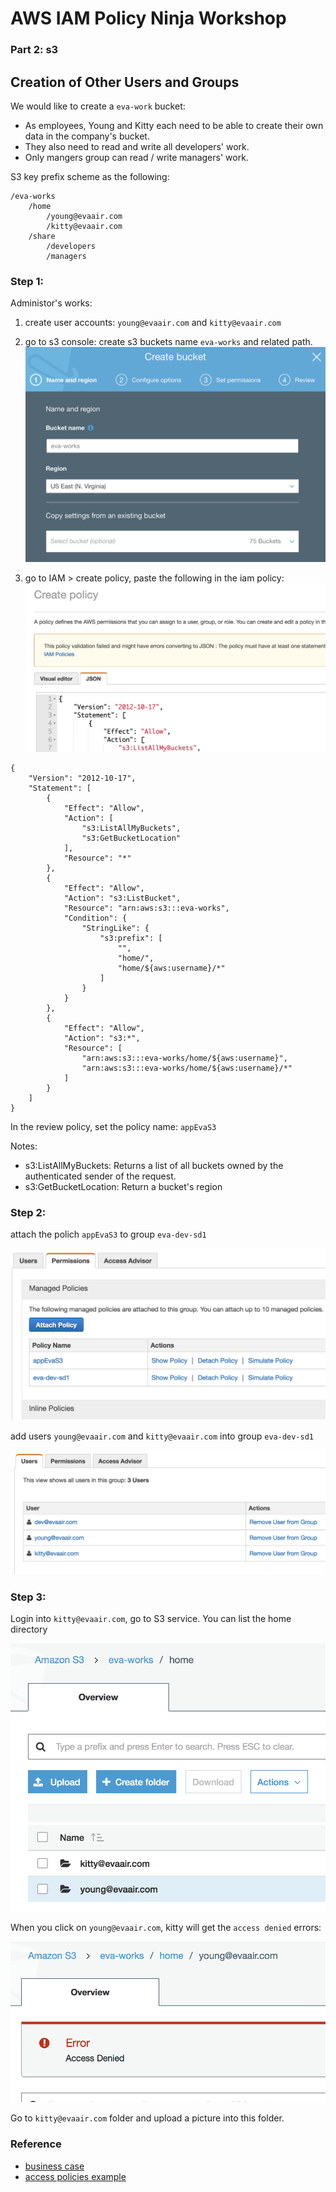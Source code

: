 # AWS IAM Policy Ninja Workshop

### Part 2: s3

## Creation of Other Users and Groups

We would like to create a `eva-work` bucket:

- As employees, Young and Kitty each need to be able to create their own data in the company's bucket.
- They also need to read and write all developers' work.
- Only mangers group can read / write managers' work.

S3 key prefix scheme as the following:

```
/eva-works
    /home
        /young@evaair.com
        /kitty@evaair.com
    /share
        /developers
        /managers
```

### Step 1:

Administor's works:

1. create user accounts: `young@evaair.com` and `kitty@evaair.com`
2. go to s3 console: create s3 buckets name `eva-works` and related path.
![](images/s3-01.png)

3. go to IAM > create policy, paste the following in the iam policy:
![](images/s3-02.png)


```
{
    "Version": "2012-10-17",
    "Statement": [
        {
            "Effect": "Allow",
            "Action": [
                "s3:ListAllMyBuckets",
                "s3:GetBucketLocation"
            ],
            "Resource": "*"
        },
        {
            "Effect": "Allow",
            "Action": "s3:ListBucket",
            "Resource": "arn:aws:s3:::eva-works",
            "Condition": {
                "StringLike": {
                    "s3:prefix": [
                        "",
                        "home/",
                        "home/${aws:username}/*"
                    ]
                }
            }
        },
        {
            "Effect": "Allow",
            "Action": "s3:*",
            "Resource": [
                "arn:aws:s3:::eva-works/home/${aws:username}",
                "arn:aws:s3:::eva-works/home/${aws:username}/*"
            ]
        }
    ]
}
```

In the review policy, set the policy name: `appEvaS3`

Notes:

   - s3:ListAllMyBuckets: Returns a list of all buckets owned by the authenticated sender of the request.
   - s3:GetBucketLocation: Return a bucket's region

### Step 2:
attach the polich `appEvaS3` to group `eva-dev-sd1`

![](images/s3-03.png)

add users `young@evaair.com` and `kitty@evaair.com` into group `eva-dev-sd1`

![](images/s3-04.png)

### Step 3:
Login into `kitty@evaair.com`, go to S3 service. You can list the home directory

![](images/s3-05.png)

When you click on `young@evaair.com`, kitty will get the `access denied` errors:

![](images/s3-06.png)

Go to `kitty@evaair.com` folder and upload a picture into this folder.



### Reference

* [business case](https://docs.aws.amazon.com/IAM/latest/UserGuide/IAM_UseCases.html)
* [access policies example](https://docs.aws.amazon.com/IAM/latest/UserGuide/access_policies_examples.html)